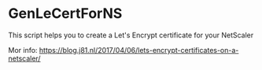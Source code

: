 # GenLeCertForNS
This script helps you to create a Let's Encrypt certificate for your NetScaler

Mor info: https://blog.j81.nl/2017/04/06/lets-encrypt-certificates-on-a-netscaler/

